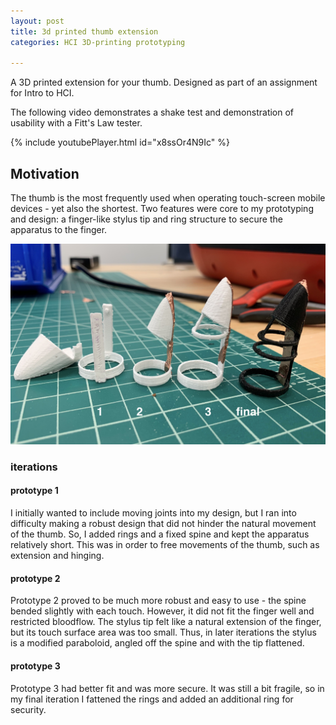 ```yaml
---
layout: post
title: 3d printed thumb extension
categories: HCI 3D-printing prototyping

---
```


A 3D printed extension for your thumb. 
Designed as part of an assignment for Intro to HCI. 

The following video demonstrates a shake test and demonstration of usability with a Fitt's Law tester.

{% include youtubePlayer.html id="x8ssOr4N9Ic" %}

## Motivation

The thumb is the most frequently used when operating touch-screen mobile devices - yet also the shortest. Two features were core to my prototyping and design: a
finger-like stylus tip and ring structure to secure the apparatus to the finger.

<img src="/assets/images/hci/2019-11-14-prototypes.jpg" width="700" height="40%">


### iterations

#### prototype 1
I initially wanted to include moving joints into my design, but I ran into difficulty making a robust design that did not hinder the natural movement of the thumb. So, I added rings and a fixed spine and kept the apparatus relatively short. This was in order to free movements of the thumb, such as extension and hinging.

#### prototype 2
Prototype 2 proved to be much more robust and easy to use -  the spine bended slightly with each touch. However, it did not fit the finger well and restricted bloodflow. The stylus tip felt like a natural extension of the finger, but its touch surface area was too small. Thus, in later iterations the stylus is a modified paraboloid, angled off the spine and with the tip flattened. 

#### prototype 3
Prototype 3 had better fit and was more secure. It was still a bit fragile, so in my final iteration I fattened the rings and added an additional ring for security.